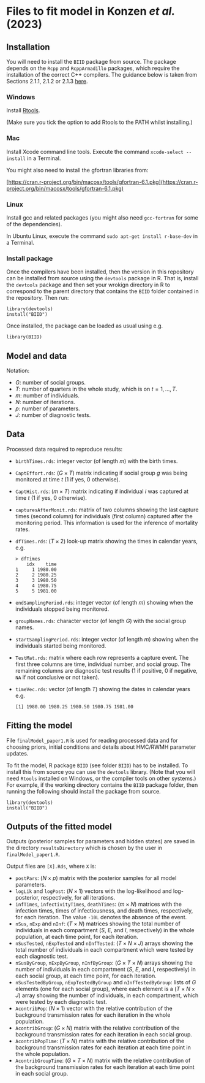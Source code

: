 # Files to fit model in Konzen *et al.* (2023)

## Installation

You will need to install the `BIID` package from source. The package depends on the `Rcpp` and `RcppArmadillo` packages, which require the installation of the correct C++ compilers. The guidance below is taken from Sections 2.1.1, 2.1.2 or 2.1.3 [here](https://teuder.github.io/rcpp4everyone_en/020_install.html).

### Windows

Install [Rtools](https://cran.r-project.org/bin/windows/Rtools/index.html).

(Make sure you tick the option to add Rtools to the PATH whilst installing.)

### Mac

Install Xcode command line tools. Execute the command `xcode-select --install` in a Terminal.

You might also need to install the gfortran libraries from:

[https://cran.r-project.org/bin/macosx/tools/gfortran-6.1.pkg](https://cran.r-project.org/bin/macosx/tools/gfortran-6.1.pkg)

### Linux

Install gcc and related packages (you might also need `gcc-fortran` for some of the dependencies).

In Ubuntu Linux, execute the command `sudo apt-get install r-base-dev` in a Terminal.

### Install package

Once the compilers have been installed, then the version in this repository can be installed from source using the `devtools` package in R. That is, install the `devtools` package and then set your wrokign directory in R to correspond to the parent directory that contains the `BIID` folder contained in the repository. Then run:

```
library(devtools)
install("BIID")
```

Once installed, the package can be loaded as usual using e.g.

```
library(BIID)
```

## Model and data

Notation:

* $G$: number of social groups.
* $T$: number of quarters in the whole study, which is on $t = 1, \dots, T$.
* $m$: number of individuals.
* $N$: number of iterations.
* $p$: number of parameters.
* $J$: number of diagnostic tests.

## Data

Processed data required to reproduce results:

* `birthTimes.rds`: integer vector (of length $m$) with the birth times.
* `CaptEffort.rds`: ($G \times T$) matrix indicating if social group $g$ was being monitored at time $t$ (1 if yes, 0 otherwise).
* `CaptHist.rds`: ($m \times T$) matrix indicating if individual $i$ was captured at time $t$ (1 if yes, 0 otherwise).
* `capturesAfterMonit.rds`: matrix of two columns showing the last capture times (second column) for individuals (first column) captured after the monitoring period. This information is used for the inference of mortality rates.
* `dfTimes.rds`: ($T \times 2$) look-up matrix showing the times in calendar years, e.g.
  
  ```
  > dfTimes
      idx    time
  1     1 1980.00
  2     2 1980.25
  3     3 1980.50
  4     4 1980.75
  5     5 1981.00
  ```
  
* `endSamplingPeriod.rds`: integer vector (of length $m$) showing when the individuals stopped being monitored.
* `groupNames.rds`: character vector (of length $G$) with the social group names.
* `startSamplingPeriod.rds`: integer vector (of length $m$) showing when the individuals started being monitored.
* `TestMat.rds`: matrix where each row represents a capture event. The first three columns are time, individual number, and social group. The remaining columns are diagnostic test results (1 if positive, 0 if negative, `NA` if not conclusive or not taken).
* `timeVec.rds`: vector (of length $T$) showing the dates in calendar years e.g.
  
  ```
  [1] 1980.00 1980.25 1980.50 1980.75 1981.00
  ```

## Fitting the model

File `finalModel_paper1.R` is used for reading processed data and for choosing priors, initial conditions and details about HMC/RWMH parameter updates.

To fit the model, R package `BIID` (see folder `BIID`) has to be installed. To install this from source
you can use the `devtools` library. (Note that you will need `Rtools` installed on Windows, or the compiler tools on other systems.) For example, if the working directory contains the `BIID` package folder, then running the following should install the package from source.

```
library(devtools)
install("BIID")
```

## Outputs of the fitted model

Outputs (posterior samples for parameters and hidden states) are saved in the directory `resultsDirectory` which is chosen by the user in `finalModel_paper1.R`.

Output files are `[X].Rds`, where `X` is:

* `postPars`: ($N \times p$) matrix with the posterior samples for all model parameters.
* `logLik` and `logPost`: ($N \times 1$) vectors with the log-likelihood and log-posterior, respectively, for all iterations.
* `infTimes`, `infectivityTimes`, `deathTimes`: ($m \times N$) matrices with the infection times, times of infectiousness, and death times, respectively, for each iteration. The value `-10L` denotes the absence of the event.
* `nSus`, `nExp` and `nInf`: ($T \times N$) matrices showing the total number of individuals in each compartment ($S$, $E$, and $I$, respectively) in the whole population, at each time point, for each iteration.
* `nSusTested`, `nExpTested` and `nInfTested`: ($T \times N \times J$) arrays showing the total number of individuals in each compartment which were tested by each diagnostic test.
* `nSusByGroup`, `nExpByGroup`, `nInfByGroup`:  ($G \times T \times N$) arrays showing the number of individuals in each compartment ($S$, $E$, and $I$, respectively) in each social group, at each time point, for each iteration.
* `nSusTestedByGroup`, `nExpTestedByGroup` and `nInfTestedByGroup`: lists of $G$ elements (one for each social group), where each element is a ($T \times N \times J$) array showing the number of individuals, in each compartment, which were tested by each diagnostic test.
* `AcontribPop`: ($N \times 1$) vector with the relative contribution of the background transmission rates for each iteration in the whole population.
* `AcontribGroup`: ($G \times N$) matrix with the relative contribution of the background transmission rates for each iteration in each social group.
* `AcontribPopTime`: ($T \times N$) matrix with the relative contribution of the background transmission rates for each iteration at each time point in the whole population.
* `AcontribGroupTime`: ($G \times T \times N$) matrix with the relative contribution of the background transmission rates for each iteration at each time point in each social group.
